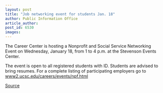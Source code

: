 ```yaml
---
layout: post
title: "Job networking event for students Jan. 18"
author: Public Information Office
article_author: 
post_id: 6530
images:
---
```


<a name="content" id="content"></a>
<p>
  The Career Center is hosting a Nonprofit and Social Service Networking Event on Wednesday, January 18, from 1 to 4 p.m. at the Stevenson Events Center.
</p>
<p>
  The event is open to all registered students with ID. Students are advised to bring resumes. For a complete listing of participating employers go to <a href="http://www2.ucsc.edu/careers/events/npf.html">www2.ucsc.edu/careers/events/npf.html</a>
</p>
<p><a href="http://www1.ucsc.edu/currents/05-06/01-16/brief-networking.asp" title="Permalink to brief-networking">Source</a></p>

